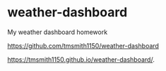 # weather-dashboard

My weather dashboard homework

https://github.com/tmsmith1150/weather-dashboard

https://tmsmith1150.github.io/weather-dashboard/.